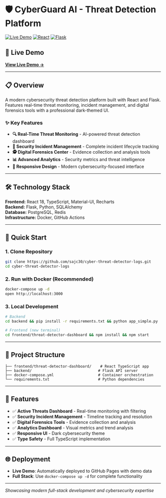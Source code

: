 # 🛡️ CyberGuard AI - Threat Detection Platform

[![Live Demo](https://img.shields.io/badge/Live%20Demo-GitHub%20Pages-blue?style=for-the-badge)](https://sajc30.github.io/cyber-threat-detector-logs/)
[![React](https://img.shields.io/badge/React-18.x-61DAFB?style=for-the-badge&logo=react)](https://reactjs.org/)
[![Flask](https://img.shields.io/badge/Flask-Python-000000?style=for-the-badge&logo=flask)](https://flask.palletsprojects.com/)

## 🚀 Live Demo
**[View Live Demo →](https://sajc30.github.io/cyber-threat-detector-logs/)**

---

## 📋 Overview

A modern cybersecurity threat detection platform built with React and Flask. Features real-time threat monitoring, incident management, and digital forensics tools with a professional dark-themed UI.

### ✨ Key Features

- **🔍 Real-Time Threat Monitoring** - AI-powered threat detection dashboard
- **🚨 Security Incident Management** - Complete incident lifecycle tracking
- **🕵️ Digital Forensics Center** - Evidence collection and analysis tools  
- **📊 Advanced Analytics** - Security metrics and threat intelligence
- **📱 Responsive Design** - Modern cybersecurity-focused interface

---

## 🛠️ Technology Stack

**Frontend:** React 18, TypeScript, Material-UI, Recharts  
**Backend:** Flask, Python, SQLAlchemy  
**Database:** PostgreSQL, Redis  
**Infrastructure:** Docker, GitHub Actions

---

## 🚀 Quick Start

### 1. Clone Repository
```bash
git clone https://github.com/sajc30/cyber-threat-detector-logs.git
cd cyber-threat-detector-logs
```

### 2. Run with Docker (Recommended)
```bash
docker-compose up -d
open http://localhost:3000
```

### 3. Local Development
```bash
# Backend
cd backend && pip install -r requirements.txt && python app_simple.py

# Frontend (new terminal)
cd frontend/threat-detector-dashboard && npm install && npm start
```

---

## 📁 Project Structure

```
├── frontend/threat-detector-dashboard/    # React TypeScript app
├── backend/                              # Flask API server
├── docker-compose.yml                    # Container orchestration
└── requirements.txt                      # Python dependencies
```

---

## 🎯 Features

- ✅ **Active Threats Dashboard** - Real-time monitoring with filtering
- ✅ **Security Incident Management** - Timeline tracking and resolution
- ✅ **Digital Forensics Tools** - Evidence collection and analysis
- ✅ **Analytics Dashboard** - Visual metrics and trend analysis
- ✅ **Responsive UI** - Dark cybersecurity theme
- ✅ **Type Safety** - Full TypeScript implementation

---

## 🌐 Deployment

- **Live Demo**: Automatically deployed to GitHub Pages with demo data
- **Full Stack**: Use `docker-compose up -d` for complete functionality

---

*Showcasing modern full-stack development and cybersecurity expertise* 